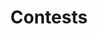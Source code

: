 ---
title: "Contests"
description: "Keep up with our contests!"
draft: false
bg_image: "images/contestswinning.jpg"
---